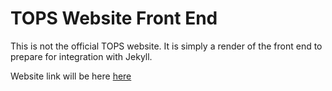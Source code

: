 # TOPS Website Front End

This is not the official TOPS website.  It is simply a render of the front end to prepare for integration with Jekyll.

Website link will be here [here](#)